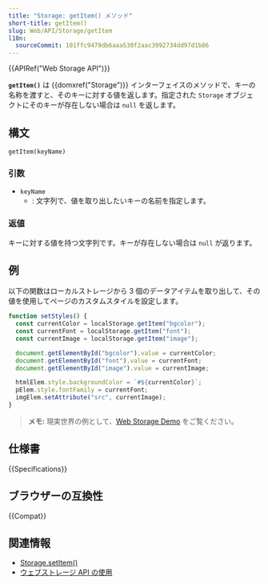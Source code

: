 ```yaml
---
title: "Storage: getItem() メソッド"
short-title: getItem()
slug: Web/API/Storage/getItem
l10n:
  sourceCommit: 101ffc9479db6aaa530f2aac3992734dd97d1b86
---
```


{{APIRef("Web Storage API")}}

**`getItem()`** は {{domxref("Storage")}} インターフェイスのメソッドで、キーの名称を渡すと、そのキーに対する値を返します。指定された `Storage` オブジェクトにそのキーが存在しない場合は `null` を返します。

## 構文

```js-nolint
getItem(keyName)
```

### 引数

- `keyName`
  - : 文字列で、値を取り出したいキーの名前を指定します。

### 返値

キーに対する値を持つ文字列です。キーが存在しない場合は `null` が返ります。

## 例

以下の関数はローカルストレージから 3 個のデータアイテムを取り出して、その値を使用してページのカスタムスタイルを設定します。

```js
function setStyles() {
  const currentColor = localStorage.getItem("bgcolor");
  const currentFont = localStorage.getItem("font");
  const currentImage = localStorage.getItem("image");

  document.getElementById("bgcolor").value = currentColor;
  document.getElementById("font").value = currentFont;
  document.getElementById("image").value = currentImage;

  htmlElem.style.backgroundColor = `#${currentColor}`;
  pElem.style.fontFamily = currentFont;
  imgElem.setAttribute("src", currentImage);
}
```

> **メモ:** 現実世界の例として、[Web Storage Demo](https://mdn.github.io/dom-examples/web-storage/) をご覧ください。

## 仕様書

{{Specifications}}

## ブラウザーの互換性

{{Compat}}

## 関連情報

- [Storage.setItem()](/ja/docs/Web/API/Storage/setItem)
- [ウェブストレージ API の使用](/ja/docs/Web/API/Web_Storage_API/Using_the_Web_Storage_API)
